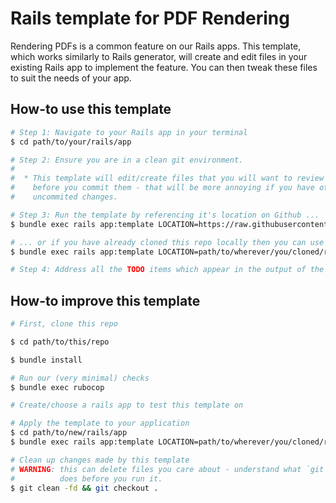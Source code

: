 # Rails template for PDF Rendering

Rendering PDFs is a common feature on our Rails apps. This template, which works similarly to Rails generator, will create and edit files in your existing Rails app to implement the feature. You can then tweak these files to suit the needs of your app.


## How-to use this template

```bash
# Step 1: Navigate to your Rails app in your terminal
$ cd path/to/your/rails/app

# Step 2: Ensure you are in a clean git environment.
#
#  * This template will edit/create files that you will want to review and edit
#    before you commit them - that will be more annoying if you have other
#    uncommited changes.

# Step 3: Run the template by referencing it's location on Github ...
$ bundle exec rails app:template LOCATION=https://raw.githubusercontent.com/ackama/rails-template-pdf-rendering/main/template.rb

# ... or if you have already cloned this repo locally then you can use that path
$ bundle exec rails app:template LOCATION=path/to/wherever/you/cloned/rails-template-pdf-rendering/template.rb

# Step 4: Address all the TODO items which appear in the output of the template
```

## How-to improve this template

```bash
# First, clone this repo

$ cd path/to/this/repo

$ bundle install

# Run our (very minimal) checks
$ bundle exec rubocop
```

```bash
# Create/choose a rails app to test this template on

# Apply the template to your application
$ cd path/to/new/rails/app
$ bundle exec rails app:template LOCATION=path/to/wherever/you/cloned/rails-template-pdf-rendering/template.rb

# Clean up changes made by this template
# WARNING: this can delete files you care about - understand what `git clean`
#          does before you run it.
$ git clean -fd && git checkout .
```
